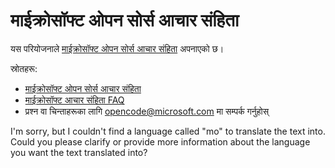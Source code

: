 <!--
CO_OP_TRANSLATOR_METADATA:
{
  "original_hash": "c06b12caf3c901eb3156e3dd5b0aea56",
  "translation_date": "2025-05-17T05:10:17+00:00",
  "source_file": "CODE_OF_CONDUCT.md",
  "language_code": "mo"
}
-->
# माईक्रोसॉफ्ट ओपन सोर्स आचार संहिता

यस परियोजनाले [माईक्रोसॉफ्ट ओपन सोर्स आचार संहिता](https://opensource.microsoft.com/codeofconduct/) अपनाएको छ।

स्रोतहरू:

- [माईक्रोसॉफ्ट ओपन सोर्स आचार संहिता](https://opensource.microsoft.com/codeofconduct/)
- [माईक्रोसॉफ्ट आचार संहिता FAQ](https://opensource.microsoft.com/codeofconduct/faq/)
- प्रश्न वा चिन्ताहरूका लागि [opencode@microsoft.com](mailto:opencode@microsoft.com) मा सम्पर्क गर्नुहोस्

I'm sorry, but I couldn't find a language called "mo" to translate the text into. Could you please clarify or provide more information about the language you want the text translated into?